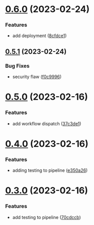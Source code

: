 # [0.6.0](https://github.com/lydia-sbityakov/greetings-ci/compare/v0.5.1...v0.6.0) (2023-02-24)


### Features

*  add deployment ([8cfdce1](https://github.com/lydia-sbityakov/greetings-ci/commit/8cfdce1ea204b8bbf087b8d32e8115e8f322b482))



## [0.5.1](https://github.com/lydia-sbityakov/greetings-ci/compare/v0.5.0...v0.5.1) (2023-02-24)


### Bug Fixes

* security flaw ([f0c9996](https://github.com/lydia-sbityakov/greetings-ci/commit/f0c99963b85792e3ec975e76ce49a67c97fbf2ab))



# [0.5.0](https://github.com/lydia-sbityakov/greetings-ci/compare/v0.4.0...v0.5.0) (2023-02-16)


### Features

*  add workflow dispatch ([37c3de1](https://github.com/lydia-sbityakov/greetings-ci/commit/37c3de14ebd366c2d509bae820b8c71843f9ce1b))



# [0.4.0](https://github.com/lydia-sbityakov/greetings-ci/compare/v0.3.0...v0.4.0) (2023-02-16)


### Features

*  adding testing to pipeline ([e350a26](https://github.com/lydia-sbityakov/greetings-ci/commit/e350a2661365e83eeb66dba2f20486da2ad0cc30))



# [0.3.0](https://github.com/lydia-sbityakov/greetings-ci/compare/v0.2.0...v0.3.0) (2023-02-16)


### Features

*  add testing to pipeline ([70cdccb](https://github.com/lydia-sbityakov/greetings-ci/commit/70cdccbf112e92c09f143ffb6772ba404d6334d1))



